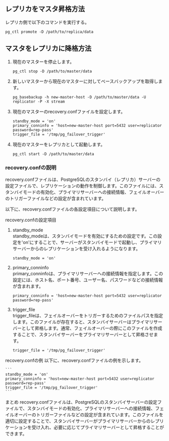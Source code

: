 ## レプリカをマスタ昇格方法

レプリカ側で以下のコマンドを実行する。

```
pg_ctl promote -D /path/to/replica/data
```

## マスタをレプリカに降格方法

1. 現在のマスターを停止します。

    ```
    pg_ctl stop -D /path/to/master/data
    ```

2. 新しいマスターから現在のマスターに対してベースバックアップを取得します。
   
   ```
   pg_basebackup -h new-master-host -D /path/to/master/data -U replicator -P -X stream
   ```

3. 現在のマスターのrecovery.confファイルを設定します。

    ```
    standby_mode = 'on'
    primary_conninfo = 'host=new-master-host port=5432 user=replicator password=rep-pass'
    trigger_file = '/tmp/pg_failover_trigger'
    ```

4. 現在のマスターをレプリカとして起動します。

    ```
    pg_ctl start -D /path/to/master/data
    ```

### recovery.confの説明

recovery.confファイルは、PostgreSQLのスタンバイ（レプリカ）サーバーの設定ファイルで、レプリケーションの動作を制御します。このファイルには、スタンバイモードの有効化、プライマリサーバーへの接続情報、フェイルオーバーのトリガーファイルなどの設定が含まれています。

以下に、recovery.confファイルの各設定項目について説明します。

recovery.confの設定項目
1. standby_mode  
standby_modeは、スタンバイモードを有効にするための設定です。この設定を'on'にすることで、サーバーがスタンバイモードで起動し、プライマリサーバーからのレプリケーションを受け入れるようになります。

    ```
    standby_mode = 'on'
    ```

2. primary_conninfo  
primary_conninfoは、プライマリサーバーへの接続情報を指定します。この設定には、ホスト名、ポート番号、ユーザー名、パスワードなどの接続情報が含まれます。

    ```
    primary_conninfo = 'host=new-master-host port=5432 user=replicator password=rep-pass'
    ```

3. trigger_file  
trigger_fileは、フェイルオーバーをトリガーするためのファイルパスを指定します。このファイルが存在すると、スタンバイサーバーはプライマリサーバーとして昇格します。通常、フェイルオーバーの際にこのファイルを作成することで、スタンバイサーバーをプライマリサーバーとして昇格させます。

    ```
    trigger_file = '/tmp/pg_failover_trigger'
    ```


recovery.confの例
以下に、recovery.confファイルの例を示します。

    ```
    standby_mode = 'on'
    primary_conninfo = 'host=new-master-host port=5432 user=replicator password=rep-pass'
    trigger_file = '/tmp/pg_failover_trigger'
    ```

まとめ
recovery.confファイルは、PostgreSQLのスタンバイサーバーの設定ファイルで、スタンバイモードの有効化、プライマリサーバーへの接続情報、フェイルオーバーのトリガーファイルなどの設定が含まれています。このファイルを適切に設定することで、スタンバイサーバーがプライマリサーバーからのレプリケーションを受け入れ、必要に応じてプライマリサーバーとして昇格することができます。